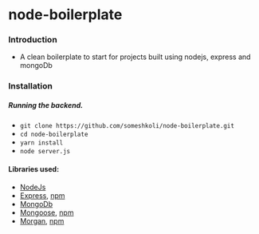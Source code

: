 # node-boilerplate

### Introduction
- A clean boilerplate to start for projects built using nodejs, express and mongoDb

### Installation

##### Running the backend.
 - ```git clone https://github.com/someshkoli/node-boilerplate.git```
 - ```cd node-boilerplate```
 - ```yarn install```
 - ```node server.js```

#### Libraries used:
-  [NodeJs](https://nodejs.org)
-  [Express](https://expressjs.com/), [npm](https://www.npmjs.com/package/express)
-  [MongoDb](https://www.mongodb.com/) 
-  [Mongoose](https://mongoosejs.com/), [npm](https://www.npmjs.com/package/mongoose)
-  [Morgan](https://github.com/expressjs/morgan), [npm](https://www.npmjs.com/package/morgan)
